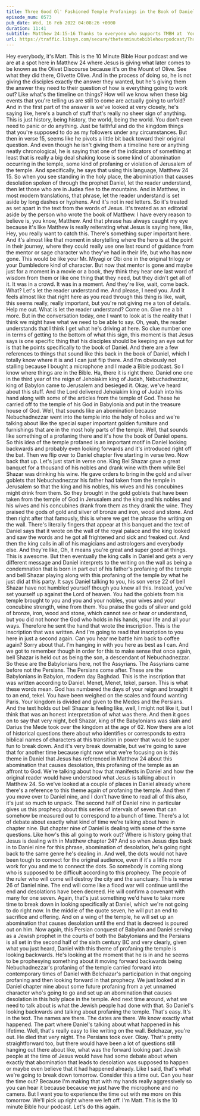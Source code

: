 ```yaml
---
title: Three Good Ol' Fashioned Temple Profanings in the Book of Daniel
episode_num: 0573
pub_date: Wed, 16 Feb 2022 04:08:26 +0000
duration: 11:41
subtitle: Matthew 24:15-16 Thanks to everyone who supports TMBH at  You're the reason we can all do this together!  Music written and performed by .
url: https://traffic.libsyn.com/secure/thetenminutebiblehourpodcast/Three_good_ol_fashioned_temple_profanings_in_the_Book_of_Daniel.mp3
---
```


 Hey everybody, it's Matt. This is the 10 Minute Bible Hour podcast and we are at a spot here in Matthew 24 where Jesus is giving what later comes to be known as the Olivet Discourse because it's on the Mount of Olive. See what they did there, Olivette Olive. And in the process of doing so, he is not giving the disciples exactly the answer they wanted, but he's giving them the answer they need to their question of how is everything going to work out? Like what's the timeline on things? How will we know when these big events that you're telling us are still to come are actually going to unfold? And in the first part of the answer is we've looked at very closely, he's saying like, here's a bunch of stuff that's really no sheer sign of anything. This is just history, being history, the world, being the world. You don't even need to panic or do anything. Just be faithful and do the kingdom things that you're supposed to do as my followers under any circumstances. But then in verse 15, seems like he pivots a little bit back toward their original question. And even though he isn't giving them a timeline here or anything neatly chronological, he is saying that one of the indicators of something at least that is really a big deal shaking loose is some kind of abomination occurring in the temple, some kind of profaning or violation of Jerusalem of the temple. And specifically, he says that using this language, Matthew 24 15. So when you see standing in the holy place, the abomination that causes desolation spoken of through the prophet Daniel, let the reader understand, then let those who are in Judea flee to the mountains. And in Matthew, in most modern translations, that phrase, let the reader understand is set aside by long dashes or hyphens. And it's not in red letters. So it's treated as set apart in the text from the words of Jesus. It's treated as an editorial aside by the person who wrote the book of Matthew. I have every reason to believe is, you know, Matthew. And that phrase has always caught my eye because it's like Matthew is really reiterating what Jesus is saying here, like, Hey, you really want to catch this. There's something super important here. And it's almost like that moment in storytelling where the hero is at the point in their journey, where they could really use one last round of guidance from the mentor or sage character who they've had in their life, but who has now gone. This would be like your Mr. Miyagi or Obi one in the original trilogy or your Dumbledore kind of character. But now that mentor is gone and maybe just for a moment in a movie or a book, they think they hear one last word of wisdom from them or like one thing that they need, but they didn't get all of it. It was in a crowd. It was in a moment. And they're like, wait, come back. What? Let's let the reader understand me. And please, I need you. And it feels almost like that right here as you read through this thing is like, wait, this seems really, really important, but you're not giving me a ton of details. Help me out. What is let the reader understand? Come on. Give me a bit more. But in the conversation today, one I want to look at is the reality that I think we might have what we need to be able to say. Oh, yeah, the reader understands that I think I get what he's driving at here. So clue number one in terms of getting to the bottom of what this sign, this moment is that Jesus says is one specific thing that his disciples should be keeping an eye out for is that he points specifically to the book of Daniel. And there are a few references to things that sound like this back in the book of Daniel, which I totally know where it is and I can just flip there. And I'm obviously not stalling because I bought a microphone and I made a Bible podcast. So I know where things are in the Bible. Ha, there it is right there. Daniel one one in the third year of the reign of Jehoiakim king of Judah, Nebuchadnezzar, king of Babylon came to Jerusalem and besieged it. Okay, we've heard about this stuff. And the Lord delivered Jehoiakim king of Judah into his hand along with some of the articles from the temple of God. These he carried off to the temple of his God in Babylonia and put in the treasure house of God. Well, that sounds like an abomination because Nebuchadnezzar went into the temple into the holy of holies and we're talking about like the special super important golden furniture and furnishings that are in the most holy parts of the temple. Well, that sounds like something of a profaning there and it's how the book of Daniel opens. So this idea of the temple profaned is an important motif in Daniel looking backwards and probably even looking forwards and it's introduced right off the bat. Then we flip over to Daniel chapter five starting in verse two. Now back that up. Let's just start in verse one. King Bel Shazar gave a great banquet for a thousand of his nobles and drank wine with them while Bel Shazar was drinking his wine. He gave orders to bring in the gold and silver goblets that Nebuchadnezzar his father had taken from the temple in Jerusalem so that the king and his nobles, his wives and his concubines might drink from them. So they brought in the gold goblets that have been taken from the temple of God in Jerusalem and the king and his nobles and his wives and his concubines drank from them as they drank the wine. They praised the gods of gold and silver of bronze and iron, wood and stone. And then right after that famously, this is where we get the phrase the writing on the wall. There's literally fingers that appear at this banquet and the text of Daniel says that it wrote on the wall of the royal palace and the king looked and saw the words and he got all frightened and sick and freaked out. And then the king calls in all of his magicians and astrologers and everybody else. And they're like, Oh, it means you're great and super good at things. This is awesome. But then eventually the king calls in Daniel and gets a very different message and Daniel interprets to the writing on the wall as being a condemnation that is born in part out of his father's profaning of the temple and bell Shazar playing along with this profaning of the temple by what he just did at this party. It says Daniel talking to you, his son verse 22 of bell Shazar have not humbled yourself though you knew all this. Instead, you've set yourself up against the Lord of heaven. You had the goblets from his temple brought to you and you and your nobles, your wives and your concubine strength, wine from them. You praise the gods of silver and gold of bronze, iron, wood and stone, which cannot see or hear or understand, but you did not honor the God who holds in his hands, your life and all your ways. Therefore he sent the hand that wrote the inscription. This is the inscription that was written. And I'm going to read that inscription to you here in just a second again. Can you hear me battle him back to coffee again? Sorry about that. I'm hanging in with you here as best as I can. And we got to remember though in order for this to make sense that once again, bell Shazar is held out as being the son, a descendant of Nebuchadnezzar. So these are the Babylonians here, not the Assyrians. The Assyrians came before not the Persians. The Persians come after. These are the Babylonians in Babylon, modern day Baghdad. This is the inscription that was written according to Daniel. Menet, Menet, tekel, parson. This is what these words mean. God has numbered the days of your reign and brought it to an end, tekel. You have been weighed on the scales and found wanting Paris. Your kingdom is divided and given to the Medes and the Persians. And the text holds out bell Shazar is feeling like, well, I might not like it, but I think that was an honest interpretation of what was there. And then it goes on to say that very night, bell Shazar, king of the Babylonians was slain and Darius the Mede took over the kingdom at the age of 62. Now there are a lot of historical questions there about who identifies or corresponds to extra biblical names of characters at this transition in power that would be super fun to break down. And it's very break downable, but we're going to save that for another time because right now what we're focusing on is this theme in Daniel that Jesus has referenced in Matthew 24 about this abomination that causes desolation, this profaning of the temple as an affront to God. We're talking about how that manifests in Daniel and how the original reader would have understood what Jesus is talking about in Matthew 24. So we've looked at a couple of places in Daniel already where there's a reference to this theme again of profaning the temple. And then if you move over to Daniel nine, and I don't have time to read all of this also, it's just so much to unpack. The second half of Daniel nine in particular gives us this prophecy about this series of intervals of seven that can somehow be measured out to correspond to a bunch of time. There's a lot of debate about exactly what kind of time we're talking about here in chapter nine. But chapter nine of Daniel is dealing with some of the same questions. Like how's this all going to work out? Where is history going that Jesus is dealing with in Matthew chapter 24? And so when Jesus dips back in to Daniel nine for this phrase, abomination of desolation, he's going right back to the same genre he's dealing in. And well, the dots would not have been tough to connect for the original audience, even if it's a little more work for you and me to connect the dots. So somebody is coming along who is supposed to be difficult according to this prophecy. The people of the ruler who will come will destroy the city and the sanctuary. This is verse 26 of Daniel nine. The end will come like a flood war will continue until the end and desolations have been decreed. He will confirm a covenant with many for one seven. Again, that's just something we'd have to take more time to break down in looking specifically at Daniel, which we're not going to do right now. In the middle of the quote seven, he will put an end to sacrifice and offering. And on a wing of the temple, he will set up an abomination that causes desolation until the end that is decreed is poured out on him. Now again, this Persian conquest of Babylon and Daniel serving as a Jewish prophet in the courts of both the Babylonians and the Persians is all set in the second half of the sixth century BC and very clearly, given what you just heard, Daniel with this theme of profaning the temple is looking backwards. He's looking at the moment that he is in and he seems to be prophesying something about it moving forward backwards being Nebuchadnezzar's profaning of the temple carried forward into contemporary times of Daniel with Belchazar's participation in that ongoing profaning and then looking forward in that prophecy. We just looked at in Daniel chapter nine about some future profaning from a yet unnamed character who's going to go and set up an abomination that causes desolation in this holy place in the temple. And next time around, what we need to talk about is what the Jewish people had done with that. So Daniel's looking backwards and talking about profaning the temple. That's easy. It's in the text. The names are there. The dates are there. We know exactly what happened. The part where Daniel's talking about what happened in his lifetime. Well, that's really easy to like writing on the wall. Belchazar, you're out. He died that very night. The Persians took over. Okay. That's pretty straightforward too, but there would have been a lot of questions still hanging out there about like, what was the forward looking part Jewish people at the time of Jesus would have had some debate about when exactly that abomination that leads to desolation was supposed to happen or maybe even believe that it had happened already. Like I said, that's what we're going to break down tomorrow. Consider this a time out. Can you hear the time out? Because I'm making that with my hands really aggressively so you can hear it because because we just have the microphone and no camera. But I want you to experience the time out with me more on this tomorrow. We'll pick up right where we left off. I'm Matt. This is the 10 minute Bible hour podcast. Let's do this again.